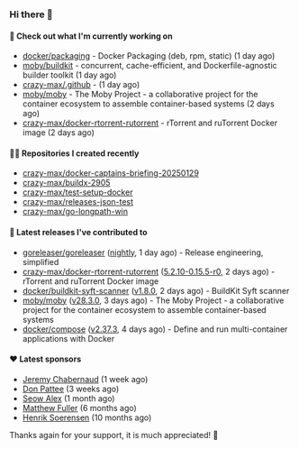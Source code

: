 ### Hi there 👋

#### 👷 Check out what I'm currently working on

- [docker/packaging](https://github.com/docker/packaging) - Docker Packaging (deb, rpm, static) (1 day ago)
- [moby/buildkit](https://github.com/moby/buildkit) - concurrent, cache-efficient, and Dockerfile-agnostic builder toolkit (1 day ago)
- [crazy-max/.github](https://github.com/crazy-max/.github) -  (1 day ago)
- [moby/moby](https://github.com/moby/moby) - The Moby Project - a collaborative project for the container ecosystem to assemble container-based systems (2 days ago)
- [crazy-max/docker-rtorrent-rutorrent](https://github.com/crazy-max/docker-rtorrent-rutorrent) - rTorrent and ruTorrent Docker image (2 days ago)

#### 👨‍💻 Repositories I created recently

- [crazy-max/docker-captains-briefing-20250129](https://github.com/crazy-max/docker-captains-briefing-20250129)
- [crazy-max/buildx-2905](https://github.com/crazy-max/buildx-2905)
- [crazy-max/test-setup-docker](https://github.com/crazy-max/test-setup-docker)
- [crazy-max/releases-json-test](https://github.com/crazy-max/releases-json-test)
- [crazy-max/go-longpath-win](https://github.com/crazy-max/go-longpath-win)

#### 🚀 Latest releases I've contributed to

- [goreleaser/goreleaser](https://github.com/goreleaser/goreleaser) ([nightly](https://github.com/goreleaser/goreleaser/releases/tag/nightly), 1 day ago) - Release engineering, simplified
- [crazy-max/docker-rtorrent-rutorrent](https://github.com/crazy-max/docker-rtorrent-rutorrent) ([5.2.10-0.15.5-r0](https://github.com/crazy-max/docker-rtorrent-rutorrent/releases/tag/5.2.10-0.15.5-r0), 2 days ago) - rTorrent and ruTorrent Docker image
- [docker/buildkit-syft-scanner](https://github.com/docker/buildkit-syft-scanner) ([v1.8.0](https://github.com/docker/buildkit-syft-scanner/releases/tag/v1.8.0), 2 days ago) - BuildKit Syft scanner
- [moby/moby](https://github.com/moby/moby) ([v28.3.0](https://github.com/moby/moby/releases/tag/v28.3.0), 3 days ago) - The Moby Project - a collaborative project for the container ecosystem to assemble container-based systems
- [docker/compose](https://github.com/docker/compose) ([v2.37.3](https://github.com/docker/compose/releases/tag/v2.37.3), 4 days ago) - Define and run multi-container applications with Docker

#### ❤️ Latest sponsors
- [Jeremy Chabernaud](https://github.com/djerfy) (1 week ago)
- [Don Pattee](https://github.com/DPattee) (3 weeks ago)
- [Seow Alex](https://github.com/seowalex) (1 month ago)
- [Matthew Fuller](https://github.com/mathematics333) (6 months ago)
- [Henrik Soerensen](https://github.com/hsoerensen) (10 months ago)

Thanks again for your support, it is much appreciated! 🙏
